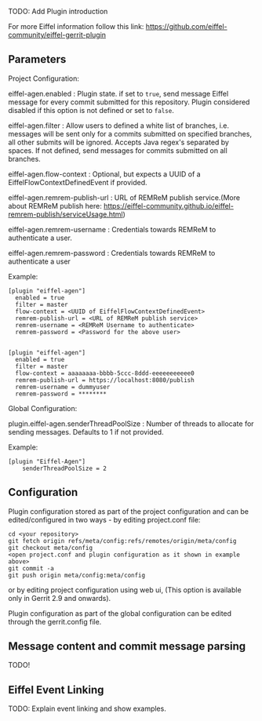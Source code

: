 TODO: Add Plugin introduction

For more Eiffel information follow this link:
<https://github.com/eiffel-community/eiffel-gerrit-plugin>

Parameters
----------

Project Configuration:

eiffel-agen.enabled
:   Plugin state. if set to `true`, send message Eiffel message for every commit submitted for this repository.
    Plugin considered disabled if this option is not defined or set to `false`.

eiffel-agen.filter
:   Allow users to defined a white list of branches, i.e. messages will be sent only for a commits submitted on specified branches, all other submits will be ignored.
    Accepts Java regex's separated by spaces. If not defined, send messages for commits submitted on all branches.

eiffel-agen.flow-context
:   Optional, but expects a UUID of a EiffelFlowContextDefinedEvent if provided.

eiffel-agen.remrem-publish-url
:   URL of REMReM publish service.(More about REMReM publish here: <https://eiffel-community.github.io/eiffel-remrem-publish/serviceUsage.html>)

eiffel-agen.remrem-username
:   Credentials towards REMReM to authenticate a user.

eiffel-agen.remrem-password
:   Credentials towards REMReM to authenticate a user

Example:

    [plugin "eiffel-agen"]
      enabled = true
      filter = master
      flow-context = <UUID of EiffelFlowContextDefinedEvent>
      remrem-publish-url = <URL of REMReM publish service>
      remrem-username = <REMReM Username to authenticate>
      remrem-password = <Password for the above user>


    [plugin "eiffel-agen"]
      enabled = true
      filter = master
      flow-context = aaaaaaaa-bbbb-5ccc-8ddd-eeeeeeeeeee0
      remrem-publish-url = https://localhost:8080/publish
      remrem-username = dummyuser
      remrem-password = ********

Global Configuration:

plugin.eiffel-agen.senderThreadPoolSize
:   Number of threads to allocate for sending messages. Defaults to 1 if not provided.

Example:

    [plugin "Eiffel-Agen"]
        senderThreadPoolSize = 2

Configuration
-------------

Plugin configuration stored as part of the project configuration and can be edited/configured in two ways - by editing
 project.conf file:

    cd <your repository>
    git fetch origin refs/meta/config:refs/remotes/origin/meta/config
    git checkout meta/config
    <open project.conf and plugin configuration as it shown in example above>
    git commit -a
    git push origin meta/config:meta/config

or by editing project configuration using web ui, (This option is available only in Gerrit 2.9 and onwards).

Plugin configuration as part of the global configuration can be edited through the gerrit.config file.

Message content and commit message parsing
------------------------------------------

TODO!

Eiffel Event Linking
--------------------

TODO: Explain event linking and show examples.

